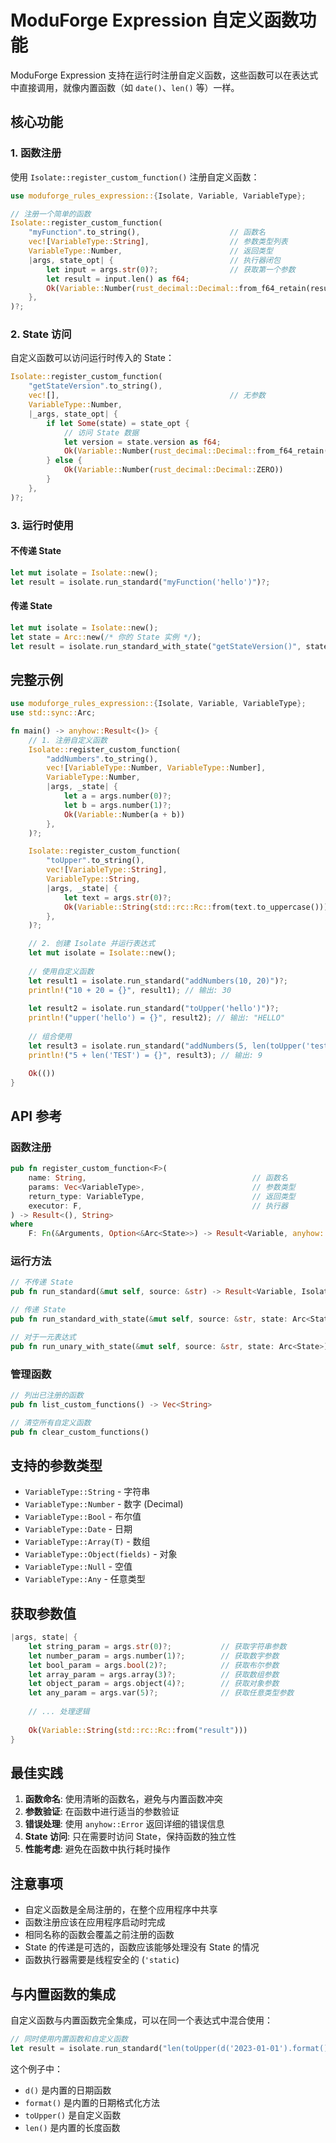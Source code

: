 # ModuForge Expression 自定义函数功能

ModuForge Expression 支持在运行时注册自定义函数，这些函数可以在表达式中直接调用，就像内置函数（如 `date()`、`len()` 等）一样。

## 核心功能

### 1. 函数注册

使用 `Isolate::register_custom_function()` 注册自定义函数：

```rust
use moduforge_rules_expression::{Isolate, Variable, VariableType};

// 注册一个简单的函数
Isolate::register_custom_function(
    "myFunction".to_string(),                    // 函数名
    vec![VariableType::String],                  // 参数类型列表
    VariableType::Number,                        // 返回类型
    |args, state_opt| {                          // 执行器闭包
        let input = args.str(0)?;                // 获取第一个参数
        let result = input.len() as f64;
        Ok(Variable::Number(rust_decimal::Decimal::from_f64_retain(result).unwrap_or_default()))
    },
)?;
```

### 2. State 访问

自定义函数可以访问运行时传入的 State：

```rust
Isolate::register_custom_function(
    "getStateVersion".to_string(),
    vec![],                                      // 无参数
    VariableType::Number,
    |_args, state_opt| {
        if let Some(state) = state_opt {
            // 访问 State 数据
            let version = state.version as f64;
            Ok(Variable::Number(rust_decimal::Decimal::from_f64_retain(version).unwrap_or_default()))
        } else {
            Ok(Variable::Number(rust_decimal::Decimal::ZERO))
        }
    },
)?;
```

### 3. 运行时使用

#### 不传递 State
```rust
let mut isolate = Isolate::new();
let result = isolate.run_standard("myFunction('hello')")?;
```

#### 传递 State
```rust
let mut isolate = Isolate::new();
let state = Arc::new(/* 你的 State 实例 */);
let result = isolate.run_standard_with_state("getStateVersion()", state)?;
```

## 完整示例

```rust
use moduforge_rules_expression::{Isolate, Variable, VariableType};
use std::sync::Arc;

fn main() -> anyhow::Result<()> {
    // 1. 注册自定义函数
    Isolate::register_custom_function(
        "addNumbers".to_string(),
        vec![VariableType::Number, VariableType::Number],
        VariableType::Number,
        |args, _state| {
            let a = args.number(0)?;
            let b = args.number(1)?;
            Ok(Variable::Number(a + b))
        },
    )?;

    Isolate::register_custom_function(
        "toUpper".to_string(),
        vec![VariableType::String],
        VariableType::String,
        |args, _state| {
            let text = args.str(0)?;
            Ok(Variable::String(std::rc::Rc::from(text.to_uppercase())))
        },
    )?;

    // 2. 创建 Isolate 并运行表达式
    let mut isolate = Isolate::new();
    
    // 使用自定义函数
    let result1 = isolate.run_standard("addNumbers(10, 20)")?;
    println!("10 + 20 = {}", result1); // 输出: 30
    
    let result2 = isolate.run_standard("toUpper('hello')")?;
    println!("upper('hello') = {}", result2); // 输出: "HELLO"
    
    // 组合使用
    let result3 = isolate.run_standard("addNumbers(5, len(toUpper('test')))")?;
    println!("5 + len('TEST') = {}", result3); // 输出: 9

    Ok(())
}
```

## API 参考

### 函数注册

```rust
pub fn register_custom_function<F>(
    name: String,                                     // 函数名
    params: Vec<VariableType>,                        // 参数类型
    return_type: VariableType,                        // 返回类型
    executor: F,                                      // 执行器
) -> Result<(), String>
where
    F: Fn(&Arguments, Option<&Arc<State>>) -> Result<Variable, anyhow::Error> + 'static,
```

### 运行方法

```rust
// 不传递 State
pub fn run_standard(&mut self, source: &str) -> Result<Variable, IsolateError>

// 传递 State
pub fn run_standard_with_state(&mut self, source: &str, state: Arc<State>) -> Result<Variable, IsolateError>

// 对于一元表达式
pub fn run_unary_with_state(&mut self, source: &str, state: Arc<State>) -> Result<bool, IsolateError>
```

### 管理函数

```rust
// 列出已注册的函数
pub fn list_custom_functions() -> Vec<String>

// 清空所有自定义函数
pub fn clear_custom_functions()
```

## 支持的参数类型

- `VariableType::String` - 字符串
- `VariableType::Number` - 数字 (Decimal)
- `VariableType::Bool` - 布尔值
- `VariableType::Date` - 日期
- `VariableType::Array(T)` - 数组
- `VariableType::Object(fields)` - 对象
- `VariableType::Null` - 空值
- `VariableType::Any` - 任意类型

## 获取参数值

```rust
|args, state| {
    let string_param = args.str(0)?;           // 获取字符串参数
    let number_param = args.number(1)?;        // 获取数字参数
    let bool_param = args.bool(2)?;            // 获取布尔参数
    let array_param = args.array(3)?;          // 获取数组参数
    let object_param = args.object(4)?;        // 获取对象参数
    let any_param = args.var(5)?;              // 获取任意类型参数
    
    // ... 处理逻辑
    
    Ok(Variable::String(std::rc::Rc::from("result")))
}
```

## 最佳实践

1. **函数命名**: 使用清晰的函数名，避免与内置函数冲突
2. **参数验证**: 在函数中进行适当的参数验证
3. **错误处理**: 使用 `anyhow::Error` 返回详细的错误信息
4. **State 访问**: 只在需要时访问 State，保持函数的独立性
5. **性能考虑**: 避免在函数中执行耗时操作

## 注意事项

- 自定义函数是全局注册的，在整个应用程序中共享
- 函数注册应该在应用程序启动时完成
- 相同名称的函数会覆盖之前注册的函数
- State 的传递是可选的，函数应该能够处理没有 State 的情况
- 函数执行器需要是线程安全的 (`'static`)

## 与内置函数的集成

自定义函数与内置函数完全集成，可以在同一个表达式中混合使用：

```rust
// 同时使用内置函数和自定义函数
let result = isolate.run_standard("len(toUpper(d('2023-01-01').format()))")?;
```

这个例子中：
- `d()` 是内置的日期函数
- `format()` 是内置的日期格式化方法
- `toUpper()` 是自定义函数
- `len()` 是内置的长度函数 